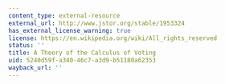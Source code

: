 ```yaml
---
content_type: external-resource
external_url: http://www.jstor.org/stable/1953324
has_external_license_warning: true
license: https://en.wikipedia.org/wiki/All_rights_reserved
status: ''
title: A Theory of the Calculus of Voting
uid: 5240d59f-a340-46c7-a3d9-b51180a62353
wayback_url: ''
---
```

